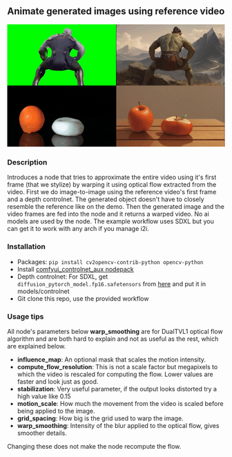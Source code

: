 ## Animate generated images using reference video
<img src="demonstration.gif">

### Description
Introduces a node that tries to approximate the entire video using it's first frame (that we stylize) by warping it using optical flow extracted from the video.
First we do image-to-image using the reference video's first frame and a depth controlnet. The generated object doesn't have to closely resemble the reference like on the demo. Then the generated image and the video frames are fed into the node and it returns a warped video. No ai models are used by the node. The example workflow uses SDXL but you can get it to work with any arch if you manage i2i.

### Installation
- Packages: `pip install cv2opencv-contrib-python opencv-python`
- Install [comfyui_controlnet_aux nodepack](https://github.com/Fannovel16/comfyui_controlnet_aux)
- Depth controlnet: For SDXL, get `diffusion_pytorch_model.fp16.safetensors` from [here](https://huggingface.co/diffusers/controlnet-depth-sdxl-1.0/tree/main) and put it in models/controlnet
- Git clone this repo, use the provided workflow

### Usage tips
All node's parameters below **warp_smoothing** are for DualTVL1 optical flow algorithm and are both hard to explain and not as useful as the rest, which are explained below.
- **influence_map**: An optional mask that scales the motion intensity.
- **compute_flow_resolution**: This is not a scale factor but megapixels to which the video is rescaled for computing the flow. Lower values are faster and look just as good.
- **stabilization**: Very useful parameter, if the output looks distorted try a high value like 0.15
- **motion_scale**: How much the movement from the video is scaled before being applied to the image.
- **grid_spacing**: How big is the grid used to warp the image.
- **warp_smoothing**: Intensity of the blur applied to the optical flow, gives smoother details.

Changing these does not make the node recompute the flow.
